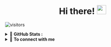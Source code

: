 <h1 align="center">
  <!-- HAND ANIMATION -->
  Hi there! <img src="https://github.com/TheDudeThatCode/TheDudeThatCode/blob/master/Assets/Hi.gif" width="30px">
</h1>

<!-- ![](https://cardivo.vercel.app/api?name=Dimas%20Syauqi&description=Junior%20Programmer,%20Newbie%20Gamer&image=https://avatars.githubusercontent.com/u/57295427?v=4&backgroundColor=%23ecf0f1&pattern=topography&colorPattern=%23eaeaea) -->
<!-- 
![](https://cardivo.vercel.app/api?name=I%27m%20Dimas%20Syauqi&description=Deadliner,%20Gamer,%20and%20Junior%20Programmer.&image=https://github.com/syauqqii/syauqqii/blob/main/nahida.jpg?raw=true&backgroundColor=%23ecf0f1&pattern=topography&colorPattern=%23eaeaea) -->

<!-- <div align="center">
  <img
    src="final.png"/>
  <img height="140px" 
    src="https://readme-typing-svg.demolab.com/?font=Fira+Code&pause=1000&color=2C42F7FF&center=true&vCenter=true&width=435&lines=I%27m+Dimas+Syauqi"
    alt="Typing SVG" style="filter: drop-shadow(2px 2px 1px #2C42F7FF);" />
  <br>
  <a href="https://yoshi.moe" style="font-family: 'Product Sans', sans-serif; font-size: medium;"></a>
</div> -->

<!-- VISITOR -->
<!-- <img src="https://visitor-badge.laobi.icu/badge?page_id=syauqqii"/> -->
![visitors](https://visitor-badge.laobi.icu/badge?page_id=syauqqii)
<details>
  <!-- ADD INFROMATION -->
  <summary>🚀 <b>GitHub Stats :</b></summary>

  <p align="center">
  <!-- USER INFORMATION -->
  <img width="44%" src="https://github-readme-stats-sigma-five.vercel.app/api?username=syauqqii&show_icons=true&layout=compact&langs_count=7&hide=html&bg_color=00000000&hide_border=true&title_color=00B2EE&text_color=6aa84f">
  <!-- USER LANGUAGE -->
  <img width="44%" src="https://github-readme-stats-sigma-five.vercel.app/api/top-langs/?username=syauqqii&layout=compact&langs_count=7&bg_color=00000000&hide_border=true&title_color=00B2EE&text_color=6aa84f">
  <h1> </h1>
  <p align="center">
  <!-- STREAK INFORMATION -->
  <img width="75%" src="https://streak-stats.demolab.com/?user=syauqqii&theme=transparent&hide_border=true&currStreakLabel=00B2EE&sideLabels=00B2EE&fire=6aa84f&currStreakNum=6aa84f&sideNums=6aa84f">
</details>

<!-- ### Support Me
<a href="https://saweria.co/" target="_blank">SAWERIA.CO</a> -->

<!-- DROPDOWN SOCIAL MEDIA -->
<details>
  <!-- ADD INFROMATION -->
  <summary>🤝 <b>To connect with me</b></summary>
  <p align = "center">

  <!-- FACEBOOK & INSTAGRAM LOGO -->
  [<img src = "https://img.shields.io/badge/facebook-%23E4405F.svg?&style=for-the-badge&logo=facebook&logoColor=white&color=blue">](https://www.facebook.com/dimas.s.s.1000)
  [<img src = "https://img.shields.io/badge/instagram-%23E4405F.svg?&style=for-the-badge&logo=instagram&logoColor=white">](https://www.instagram.com/syaauqqii/)
</details>
